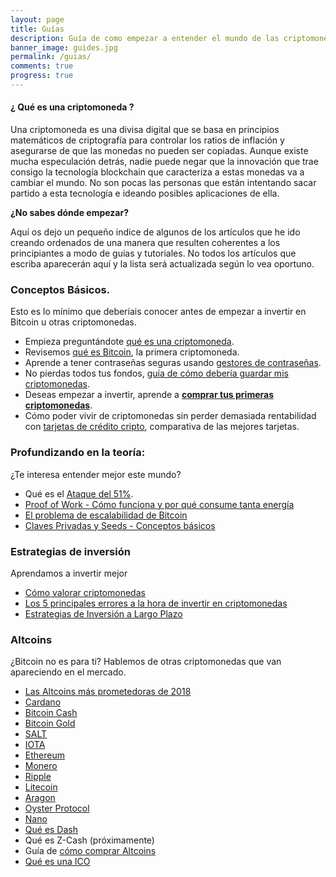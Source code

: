 ```yaml
---
layout: page
title: Guías
description: Guía de como empezar a entender el mundo de las criptomonedas. Explicaciones para principiantes de las diferentes criptomonedas y cómo comprarlas.
banner_image: guides.jpg
permalink: /guias/
comments: true
progress: true
---
```


#### ¿ Qué es una criptomoneda ?

Una criptomoneda es una divisa digital que se basa en principios matemáticos de criptografía para controlar los ratios de inflación y asegurarse de que las monedas no pueden ser copiadas. Aunque existe mucha especulación detrás, nadie puede negar que la innovación que trae consigo la tecnología blockchain que caracteriza a estas monedas va a cambiar el mundo. No son pocas las personas que están intentando sacar partido a esta tecnología e ideando posibles aplicaciones de ella.

**¿No sabes dónde empezar?**

Aquí os dejo un pequeño indice de algunos de los artículos que he ido creando ordenados de una manera que resulten coherentes a los principiantes a modo de guías y tutoriales. No todos los artículos que escriba aparecerán aquí y la lista será actualizada según lo vea oportuno.

### Conceptos Básicos.
Esto es lo mínimo que deberíais conocer antes de empezar a invertir en Bitcoin u otras criptomonedas.
* Empieza preguntándote [qué es una criptomoneda](../que-es-una-criptomoneda/).
* Revisemos [qué es Bitcoin](../que-es-bitcoin/), la primera criptomoneda.
* Aprende a tener contraseñas seguras usando [gestores de contraseñas](../mejores-gestores-contrasenas/).
* No pierdas todos tus fondos, [guía de cómo debería guardar mis criptomonedas](../como-guardar-criptomonedas/).
* Deseas empezar a invertir, aprende a [**comprar tus primeras criptomonedas**](../como-comprar-criptomonedas/).
* Cómo poder vivir de criptomonedas sin perder demasiada rentabilidad con [tarjetas de crédito cripto](../tarjeta-debito-criptomonedas/), comparativa de las mejores tarjetas.


### Profundizando en la teoría:
¿Te interesa entender mejor este mundo?
* Qué es el [Ataque del 51%](/ataque-51-porciento/).
* [Proof of Work - Cómo funciona y por qué consume tanta energía](/que-es-proof-of-work/)
* [El problema de escalabilidad de Bitcoin](/problema-escalabilidad/)
* [Claves Privadas y Seeds - Conceptos básicos](/clave-privada-vs-seed/)

### Estrategias de inversión
Aprendamos a invertir mejor
* [Cómo valorar criptomonedas](/como-valorar-criptomonedas/)
* [Los 5 principales errores a la hora de invertir en criptomonedas](/principales-errores-traders/)
* [Estrategias de Inversión a Largo Plazo](/estrategia-inversion-largo-plazo/)

### Altcoins
¿Bitcoin no es para ti? Hablemos de otras criptomonedas que van apareciendo en el mercado.
* [Las Altcoins más prometedoras de 2018](/mejores-criptomonedas-2018/)
* [Cardano](/que-es-cardano/)
* [Bitcoin Cash](/que-es-bitcoin-cash)
* [Bitcoin Gold](/conseguir-bitcoin-gold/)
* [SALT](/que-es-salt/)
* [IOTA](/que-es-iota/)
* [Ethereum](/que-es-ethereum)
* [Monero](/que-es-monero)
* [Ripple](/que-es-ripple)
* [Litecoin](/que-es-litecoin/)
* [Aragon](/que-es-aragon/)
* [Oyster Protocol](/que-es-oyster)
* [Nano](/que-es-nano/)
* [Qué es Dash](/que-es-dash)
* Qué es Z-Cash (próximamente)
* Guía de [cómo comprar Altcoins](/como-comprar-altcoins/)
* [Qué es una ICO](/que-es-una-ico/)